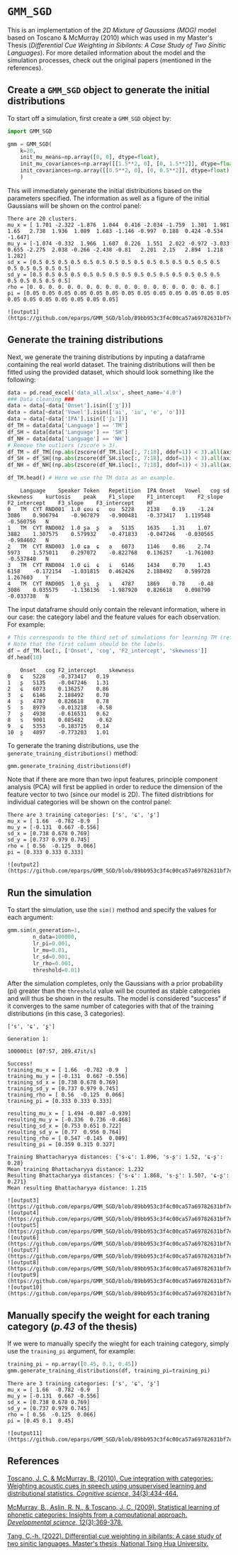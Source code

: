 # `GMM_SGD`
This is an implementation of the *2D Mixture of Gaussians (MOG)* model based on Toscano &amp; McMurray (2010) which was used in my Master's Thesis (*Differential Cue Weighting in Sibilants: A Case Study of Two Sinitic Languages*). For more detailed information about the model and the simulation processes, check out the original papers (mentioned in the references).

## Create a `GMM_SGD` object to generate the initial distributions
To start off a simulation, first create a `GMM_SGD` object by:

``` python
import GMM_SGD

gmm = GMM_SGD(
    k=20,
    init_mu_means=np.array([0, 0], dtype=float),
    init_mu_covariances=np.array([[1.5**2, 0], [0, 1.5**2]], dtype=float),
    init_covariances=np.array([[0.5**2, 0], [0, 0.5**2]], dtype=float)
    )
```

This will immediately generate the initial distributions based on the parameters specified. The information as well as a figure of the initial Gaussians will be shown on the control panel:

```
There are 20 clusters.
mu_x = [ 1.701 -2.322 -1.876  1.044  0.416 -2.034 -1.759  1.301  1.981  1.65   2.738  1.936  1.089  1.683 -1.146 -0.997  0.188  0.424 -0.534 -1.647]
mu_y = [-1.074 -0.332  1.966  1.607  0.226  1.551  2.022 -0.972 -3.033  0.655 -2.275  2.038 -0.266 -2.438 -0.81   2.201  2.15   2.894  1.218  1.282]
sd_x = [0.5 0.5 0.5 0.5 0.5 0.5 0.5 0.5 0.5 0.5 0.5 0.5 0.5 0.5 0.5 0.5 0.5 0.5 0.5 0.5]
sd_y = [0.5 0.5 0.5 0.5 0.5 0.5 0.5 0.5 0.5 0.5 0.5 0.5 0.5 0.5 0.5 0.5 0.5 0.5 0.5 0.5]
rho = [0. 0. 0. 0. 0. 0. 0. 0. 0. 0. 0. 0. 0. 0. 0. 0. 0. 0. 0. 0.]
pi = [0.05 0.05 0.05 0.05 0.05 0.05 0.05 0.05 0.05 0.05 0.05 0.05 0.05 0.05 0.05 0.05 0.05 0.05 0.05 0.05]

![output1](https://github.com/eparps/GMM_SGD/blob/89bb953c3f4c00ca57a69782631bf7e81b164668/image/output1.png)
```

## Generate the training distributions
Next, we generate the training distributions by inputing a dataframe containing the real world dataset. The training distributions will then be fitted using the provided dataset, which should look something like the following:

``` python
data = pd.read_excel('data_all.xlsx', sheet_name='4.0')
### Data cleaning ###
data = data[~data['Onset'].isin(['ʒ'])]
data = data[~data['Vowel'].isin(['ai', 'iu', 'e', 'o'])]
data = data[~data['IPA'].isin(['ʃɿ'])]
df_TM = data[data['Language'] == 'TM']
df_SH = data[data['Language'] == 'SH']
df_NH = data[data['Language'] == 'NH']
# Remove the outliers (zscore > 3).
df_TM = df_TM[(np.abs(zscore(df_TM.iloc[:, 7:18], ddof=1)) < 3).all(axis=1)]
df_SH = df_SH[(np.abs(zscore(df_SH.iloc[:, 7:18], ddof=1)) < 3).all(axis=1)]
df_NH = df_NH[(np.abs(zscore(df_NH.iloc[:, 7:18], ddof=1)) < 3).all(axis=1)]

df_TM.head() # Here we use the TM data as an example.
```

```
	Language	Speaker	Token	Repetition	IPA	Onset	Vowel	cog	sd	skewness	kurtosis	peak	F1_slope	F1_intercept	F2_slope	F2_intercept	F3_slope	F3_intercept	HF
0	TM	CYT	RND001	1.0	ɕou	ɕ	ou	5228	2138	0.19	-1.24	3086	0.906794	-0.967879	-0.900481	-0.373417	1.119548	-0.560756	N
1	TM	CYT	RND002	1.0	ʂa	ʂ	a	5135	1635	1.31	1.07	3882	1.307575	0.579932	-0.471833	-0.047246	-0.030565	-0.984602	N
2	TM	CYT	RND003	1.0	ɕa	ɕ	a	6073	1146	0.86	2.74	5973	1.575011	0.297072	-0.822768	0.136257	-1.761003	-0.537840	N
3	TM	CYT	RND004	1.0	ɕi	ɕ	i	6146	1434	0.70	1.43	6158	-0.172154	-1.031815	0.462426	2.188492	0.599728	1.267603	Y
4	TM	CYT	RND005	1.0	ʂɿ	ʂ	ɿ	4787	1869	0.78	-0.48	3086	0.035575	-1.136136	-1.987920	0.826618	0.098790	-0.033738	N
```

The input dataframe should only contain the relevant information, where in our case: the category label and the feature values for each observation. For example:

```python
# This corresponds to the third set of simulations for learning TM (refer to page 38 of the thesis).
# Note that the first column should be the labels.
df = df_TM.loc[:, ['Onset', 'cog', 'F2_intercept', 'skewness']]
df.head(10)
```

```
	Onset	cog	F2_intercept	skewness
0	ɕ	5228	-0.373417	0.19
1	ʂ	5135	-0.047246	1.31
2	ɕ	6073	0.136257	0.86
3	ɕ	6146	2.188492	0.70
4	ʂ	4787	0.826618	0.78
5	s	8979	-0.013218	-0.58
7	ʂ	4938	-0.616531	0.62
8	s	9001	0.085482	-0.62
9	ɕ	5353	-0.183715	0.14
10	ʂ	4897	-0.773203	1.01
```

To generate the traning distributions, use the `generate_training_distributions()` method:

```python
gmm.generate_training_distributions(df)
```

Note that if there are more than two input features, principle component analysis (PCA) will first be applied in order to reduce the dimension of the feature vector to two (since our model is 2D). The fiited distribtions for individual categories will be shown on the control panel:

```
There are 3 training categories: ['s', 'ɕ', 'ʂ']
mu_x = [ 1.66  -0.782 -0.9  ]
mu_y = [-0.131  0.667 -0.556]
sd_x = [0.738 0.678 0.769]
sd_y = [0.737 0.979 0.745]
rho = [ 0.56  -0.125  0.066]
pi = [0.333 0.333 0.333]

![output2](https://github.com/eparps/GMM_SGD/blob/89bb953c3f4c00ca57a69782631bf7e81b164668/image/output2.png)
```

## Run the simulation
To start the simulation, use the `sim()` method and specify the values for each argument:

``` python
gmm.sim(n_generation=1,
        n_data=100000,
        lr_pi=0.001,
        lr_mu=0.01,
        lr_sd=0.001,
        lr_rho=0.001,
        threshold=0.01)
```

After the simulation completes, only the Gaussians with a prior probability (pi) greater than the `threshold` value will be counted as stable categories and will thus be shown in the results. The model is considered "success" if it converges to the same number of categories with that of the training distributions (in this case, 3 categories).

```
['s', 'ɕ', 'ʂ']

Generation 1:

100000it [07:57, 209.47it/s]

Success!
training_mu_x = [ 1.66  -0.782 -0.9  ]
training_mu_y = [-0.131  0.667 -0.556]
training_sd_x = [0.738 0.678 0.769]
training_sd_y = [0.737 0.979 0.745]
training_rho = [ 0.56  -0.125  0.066]
training_pi = [0.333 0.333 0.333]

resulting_mu_x = [ 1.494 -0.807 -0.939]
resulting_mu_y = [-0.336  0.736 -0.468]
resulting_sd_x = [0.753 0.651 0.722]
resulting_sd_y = [0.77  0.956 0.764]
resulting_rho = [ 0.547 -0.145  0.089]
resulting_pi = [0.359 0.315 0.327]

Training Bhattacharyya distances: {'s-ɕ': 1.896, 's-ʂ': 1.52, 'ɕ-ʂ': 0.28}
Mean training Bhattacharyya distance: 1.232
Resulting Bhattacharyya distances: {'s-ɕ': 1.868, 's-ʂ': 1.507, 'ɕ-ʂ': 0.271}
Mean resulting Bhattacharyya distance: 1.215

![output3](https://github.com/eparps/GMM_SGD/blob/89bb953c3f4c00ca57a69782631bf7e81b164668/image/output3.png)
![output4](https://github.com/eparps/GMM_SGD/blob/89bb953c3f4c00ca57a69782631bf7e81b164668/image/output4.png)
![output5](https://github.com/eparps/GMM_SGD/blob/89bb953c3f4c00ca57a69782631bf7e81b164668/image/output5.png)
![output6](https://github.com/eparps/GMM_SGD/blob/89bb953c3f4c00ca57a69782631bf7e81b164668/image/output6.png)
![output7](https://github.com/eparps/GMM_SGD/blob/89bb953c3f4c00ca57a69782631bf7e81b164668/image/output7.png)
![output8](https://github.com/eparps/GMM_SGD/blob/89bb953c3f4c00ca57a69782631bf7e81b164668/image/output8.png)
![output9](https://github.com/eparps/GMM_SGD/blob/89bb953c3f4c00ca57a69782631bf7e81b164668/image/output9.png)
![output10](https://github.com/eparps/GMM_SGD/blob/89bb953c3f4c00ca57a69782631bf7e81b164668/image/output10.png)
```

## Manually specify the weight for each traning category (*p.43* of the thesis)
If we were to manually specify the wieght for each training category, simply use the `training_pi` argument, for example:

``` python
training_pi = np.array([0.45, 0.1, 0.45])
gmm.generate_training_distributions(df, training_pi=training_pi)
```

```
There are 3 training categories: ['s', 'ɕ', 'ʂ']
mu_x = [ 1.66  -0.782 -0.9  ]
mu_y = [-0.131  0.667 -0.556]
sd_x = [0.738 0.678 0.769]
sd_y = [0.737 0.979 0.745]
rho = [ 0.56  -0.125  0.066]
pi = [0.45 0.1  0.45]

![output11](https://github.com/eparps/GMM_SGD/blob/89bb953c3f4c00ca57a69782631bf7e81b164668/image/output11.png)
```

## References
[Toscano, J. C. & McMurray, B. (2010). Cue integration with categories: Weighting acoustic cues in speech using unsupervised learning and distributional statistics. *Cognitive science*, 34(3):434-464.](https://onlinelibrary.wiley.com/doi/pdfdirect/10.1111/j.1551-6709.2009.01077.x)

[McMurray, B., Aslin, R. N., & Toscano, J. C. (2009). Statistical learning of phonetic categories: Insights from a computational approach. *Developmental science*, 12(3):369-378.](https://onlinelibrary.wiley.com/doi/pdf/10.1111/j.1467-7687.2009.00822.x?casa_token=rJXx8rbnsdEAAAAA:vBgAm7kaLgaUXA_-Po1QPzt3cQRfeM9bo7z2pN3hJuBkTNFFg9H9J61MZoCfnwFkfbzGgjiIDLaYCULP)

[Tang, C.-h. (2022). Differential cue weighting in sibilants: A case study of two sinitic languages. Master's thesis, National Tsing Hua University.](https://etd.lib.nctu.edu.tw/cgi-bin/gs32/hugsweb.cgi?o=dnthucdr&s=id=%22G021070445010%22.&searchmode=basic)




